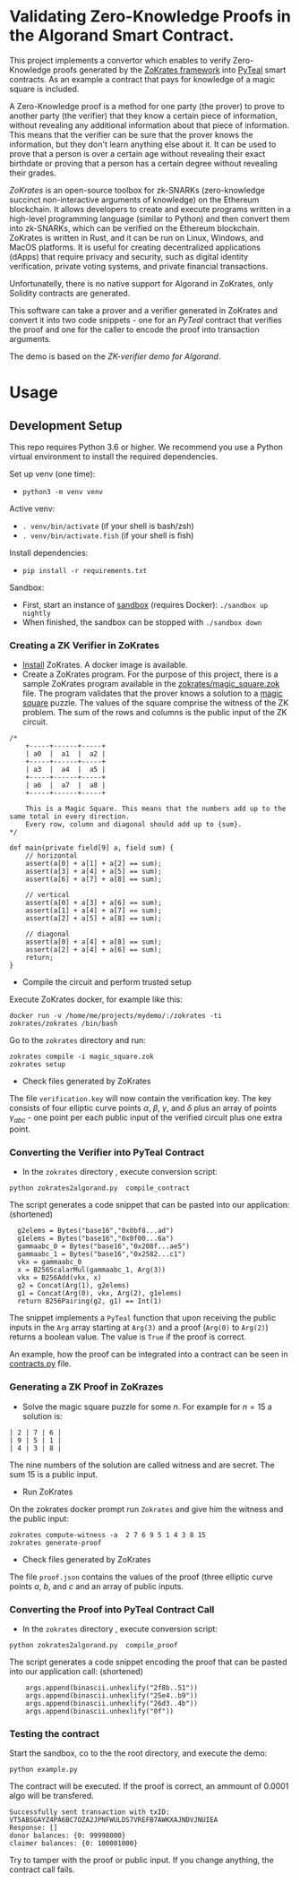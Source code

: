 # Validating Zero-Knowledge Proofs in the Algorand Smart Contract.

This project implements a convertor which enables to verify Zero-Knowledge proofs generated by
the [ZoKrates framework](https://zokrates.github.io/introduction.html]) into 
[PyTeal](https://pyteal.readthedocs.io/en/stable/) smart contracts. As an example a contract
that pays for knowledge of a magic square is included.

A Zero-Knowledge proof is a method for one party (the prover) to prove to
another party (the verifier) that they know a certain piece of information,
without revealing any additional information about that piece of information.
This means that the verifier can be sure that the prover knows the information,
but they don't learn anything else about it. It can be used to prove that a
person is over a certain age without revealing their exact birthdate or proving
that a person has a certain degree without revealing their grades.

*ZoKrates* is an open-source toolbox for zk-SNARKs (zero-knowledge succinct
non-interactive arguments of knowledge) on the Ethereum blockchain. It allows
developers to create and execute programs written in a high-level programming
language (similar to Python) and then convert them into zk-SNARKs, which can be
verified on the Ethereum blockchain. ZoKrates is written in Rust, and it can be
run on Linux, Windows, and MacOS platforms. It is useful for creating
decentralized applications (dApps) that require privacy and security, such as
digital identity verification, private voting systems, and private financial
transactions.

Unfortunatelly, there is no native support for Algorand in ZoKrates, only Solidity contracts are generated. 

This software can take a prover and a verifier generated in ZoKrates and
convert it into two code snippets - one for an *PyTeal* contract that verifies
the proof and one for the caller to encode the proof into transaction arguments. 

The demo is based on the *ZK-verifier demo for Algorand*.


# Usage


## Development Setup

This repo requires Python 3.6 or higher. We recommend you use a Python virtual environment to install
the required dependencies.

Set up venv (one time):
 * `python3 -m venv venv`

Active venv:
 * `. venv/bin/activate` (if your shell is bash/zsh)
 * `. venv/bin/activate.fish` (if your shell is fish)

Install dependencies:
* `pip install -r requirements.txt`

Sandbox:
* First, start an instance of [sandbox](https://github.com/algorand/sandbox) (requires Docker): `./sandbox up nightly`
* When finished, the sandbox can be stopped with `./sandbox down`

### Creating a ZK Verifier in ZoKrates

* [Install](https://zokrates.github.io/gettingstarted.html) ZoKrates. A docker image is available.
* Create a ZoKrates program. For the purpose of this project, there is a sample ZoKrates program
  available in the [zokrates/magic_square.zok](zokrates/magic_square.zok) file. The program validates that the prover knows
  a solution to a [magic square](https://en.wikipedia.org/wiki/Magic_square) puzzle. The values of
  the square comprise the witness of the  ZK problem. The sum of the rows and columns is the public
  input of the ZK circuit.

```
/*
    +-----+------+-----+
    | a0  |  a1  |  a2 |
    +-----+------+-----+
    | a3  |  a4  |  a5 |
    +-----+------+-----+
    | a6  |  a7  |  a8 |
    +-----+------+-----+

    This is a Magic Square. This means that the numbers add up to the same total in every direction.
    Every row, column and diagonal should add up to {sum}.
*/

def main(private field[9] a, field sum) {
    // horizontal
    assert(a[0] + a[1] + a[2] == sum);
    assert(a[3] + a[4] + a[5] == sum);
    assert(a[6] + a[7] + a[8] == sum);

    // vertical
    assert(a[0] + a[3] + a[6] == sum);
    assert(a[1] + a[4] + a[7] == sum);
    assert(a[2] + a[5] + a[8] == sum);

    // diagonal
    assert(a[0] + a[4] + a[8] == sum);
    assert(a[2] + a[4] + a[6] == sum);
    return;
}
```


* Compile the circuit and perform trusted setup

Execute ZoKrates docker, for example like this:

```
docker run -v /home/me/projects/mydemo/:/zokrates -ti zokrates/zokrates /bin/bash
```

Go to the `zokrates` directory and run:
```
zokrates compile -i magic_square.zok
zokrates setup
```

* Check files generated by ZoKrates

The file `verification.key` will now contain the verification key. The
key consists of four elliptic curve points $\alpha$, $\beta$,
$\gamma$, and $\delta$ plus an array of points $\gamma_{abc}$ - one
point per each public input of the verified circuit plus one extra point.


### Converting the Verifier into PyTeal Contract

* In the `zokrates` directory , execute conversion script:

```
python zokrates2algorand.py  compile_contract
```


The script generates a code snippet that can be pasted into our application:
(shortened)
```
  g2elems = Bytes("base16","0x0bf8...ad")
  g1elems = Bytes("base16","0x0f00...6a")
  gammaabc_0 = Bytes("base16","0x208f...ae5")
  gammaabc_1 = Bytes("base16","0x2582...c1")
  vkx = gammaabc_0
  x = B256ScalarMul(gammaabc_1, Arg(3))
  vkx = B256Add(vkx, x)
  g2 = Concat(Arg(1), g2elems)
  g1 = Concat(Arg(0), vkx, Arg(2), g1elems)
  return B256Pairing(g2, g1) == Int(1)
```

The snippet implements a `PyTeal` function that upon receiving the
public inputs in the `Arg` array starting at `Arg(3)` and a proof
(`Arg(0)` to `Arg(2)`) returns a boolean value. The value is `True` if
the proof is correct.

An example, how the proof can be integrated into a contract can be seen in [contracts.py](contracts.py) file.


### Generating a ZK Proof in ZoKrazes
* Solve the magic square puzzle for some $n$. For example for $n = 15$ a solution is:
```
| 2 | 7 | 6 |
| 9 | 5 | 1 |
| 4 | 3 | 8 |
```
The nine numbers of the solution are called witness and are secret. The sum $15$ is a public input.

* Run ZoKrates 

On the zokrates docker prompt run `Zokrates` and give him the witness and the public input:

```
zokrates compute-witness -a  2 7 6 9 5 1 4 3 8 15
zokrates generate-proof
```

* Check files generated by ZoKrates

The file `proof.json` contains the values of the proof (three elliptic
curve points $a$, $b$, and $c$ and an array of public inputs.

### Converting the Proof into PyTeal Contract Call

* In the `zokrates` directory , execute conversion script:

```
python zokrates2algorand.py  compile_proof
```


The script generates a code snippet encoding the proof that can be
pasted into our application call:
(shortened)
```
    args.append(binascii.unhexlify("2f8b..51"))
    args.append(binascii.unhexlify("25e4..b9"))
    args.append(binascii.unhexlify("26d3..4b"))
    args.append(binascii.unhexlify("0f"))
```

### Testing the contract

Start the sandbox, co to the  the root directory, and execute the demo:

```
python example.py
```

The contract will be executed. If the proof is correct, an ammount of 0.0001 algo will be transfered.

```
Successfully sent transaction with txID: VT5ABSGAYZ4PA6BC7OZA2JPNFWULDS7VREFB7AWKXAJNDVJNUIEA
Response: []
donor balances: {0: 99998000}
claimer balances: {0: 100001000} 

```

Try to tamper with the proof or public input. If you change anything,
the contract call fails.